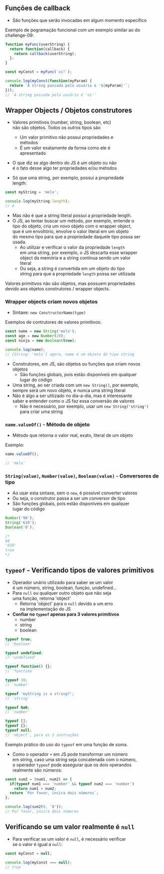 ## Funções de callback 
- São funções que serão invocadas em algum momento específico 

Exemplo de pogramação funcional com um exemplo similar ao do  
challenge-09: 

```javascript
function myFunc(userString) {
  return function(callback) {
    return callback(userString);
  };
}

const myConst = myFunc(`oi!`);

console.log(myConst(function(myParam) {
  return `A string passada pelo usuário é '${myParam}'`;
}));
// `A string passada pelo usuário é 'oi'`
```

## Wrapper Objects / Objetos construtores 
- Valores primitivos (number, string, boolean, etc)  
não são objetos. Todos os outros tipos são 
  - Um valor primitivo não possui propriedades e  
  métodos 
  - É um valor exatamente da forma como ele é  
  apresentado 
- O que diz se algo dentro do JS é um objeto ou não  
é o fato desse algo ter propriedades e/ou métodos 

- Só que uma string, por exemplo, possui a propriedade  
length: 

```javascript
const myString = 'melo';

console.log(myString.length);
// 4
```

- Mas não é que a string literal possui a propriedade length.  
- O JS, ao tentar buscar um método, por exemplo, entende o  
tipo do objeto, cria um novo objeto com o wrapper object,  
que é um envoltório, envolve o valor literal em um objeto  
do mesmo tipo para que a propriedade daquele tipo possa ser  
usada. 
  - Ao utilizar e verificar o valor da propriedade `length`  
  em uma string, por exemplo, o JS descarta esse wrapper  
  object da memória e a string continua sendo um valor  
  literal
  - Ou seja, a string é convertida em um objeto do tipo  
  string para que a propriedade `length` possa ser utilizada 

Valores primitivos não são objetos, mas possuem propriedades  
devido aos objetos construtores / wrapper objects. 

### Wrapper objects criam novos objetos 
- Sintaxe: `new ConstructorName(type)`

Exemplos de contrutores de valores primitivos: 

```javascript
const name = new String('melo');
const age = new Number(29);
const ninja = new Boolean(true);

console.log(name);
// [String: 'melo'] agora, name é um objeto do tipo string 
```

- Construtores, em JS, são objetos ou funções que criam novos  
objetos 
  - São funções globais, pois estão disponíveis em qualquer  
  lugar do código 
- Uma string, ao ser criada com um `new String()`, por exemplo,  
sempre será um novo objeto, e nunca uma string literal 
- Não é algo a ser utilizado no dia-a-dia, mas é interessante  
saber e entender como o JS faz essa conversão de valores 
  - Não é necessário, por exemplo, usar um `new String('string')`  
  para criar uma string 

### `name.valueOf()` - Método de objeto 
- Método que retorna o valor real, exato, literal de um objeto 

Exemplo: 

```javascript
name.valueOf();

// 'melo'
```

### `String(value)`, `Number(value)`, `Boolean(value)` - Conversores de tipo 
- Ao usar esta sintaxe, sem o `new`, é possível converter valores 
- Ou seja, o construtor passa a ser um conversor de tipo 
- São funções globais, pois estão disponíveis em qualquer  
lugar do código 

```javascript
Number('98');
String('639');
Boolean('0');

/* 
98
'639'
true 
*/
```

## `typeof` - Verificando tipos de valores primitivos 
- Operador unário utilizado para saber se um valor  
é um número, string, boolean, função, undefined...
- Para `null` ou qualquer outro objeto que não seja  
uma função, retorna 'object' 
  - Retorna 'object' para o `null` devido a um erro  
  na implementação do JS 
- **Confiar no `typeof` apenas para 3 valores primitivos**
  - number
  - string
  - boolean

```javascript
typeof true;
// 'boolean'

typeof undefined;
// 'undefined' 

typeof function() {};
// 'function'

typeof 10;
// 'number'

typeof 'myString is a string?';
// 'string'

typeof NaN;
// 'number'

typeof [];
typeof {};
typeof null;
// 'object', para as 3 instruções 
```

Exemplo prático do uso do `typeof` em uma função de soma. 

- Como o operador `+` em JS pode transformar um número  
em string, caso uma string seja concatenada com o número,  
o operador `typeof` pode assegurar que os dois operandos  
realmente são números: 

```javascript
const sum2 = (num1, num2) => {
  if(typeof num1 === 'number' && typeof num2 === 'number')
    return num1 + num2;
  return `Por favor, insira dois números`;
};

console.log(sum2(9, '8'));
// Por favor, insira dois números
```

## Verificando se um valor realmente é `null` 
- Para verificar se um valor é `null`, é necessário verificar  
se o valor é igual a `null`:  

```javascript
const myConst = null;

console.log(myConst === null);
// true
```